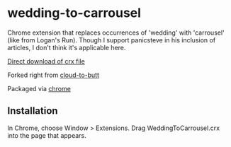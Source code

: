 wedding-to-carrousel
=============

Chrome extension that replaces occurrences of 'wedding' with 'carrousel' (like from Logan's Run). Though I support panicsteve in his inclusion of articles, I don't think it's applicable here.

[Direct download of crx file](https://github.com/teahonks/wedding-to-carrousel/blob/master/WeddingToCarrousel.crx?raw=true)

Forked right from [cloud-to-butt](https://github.com/panicsteve/cloud-to-butt)

Packaged via [chrome](https://developer.chrome.com/extensions/packaging)

Installation
------------

In Chrome, choose Window > Extensions.  Drag WeddingToCarrousel.crx into the page that appears.

